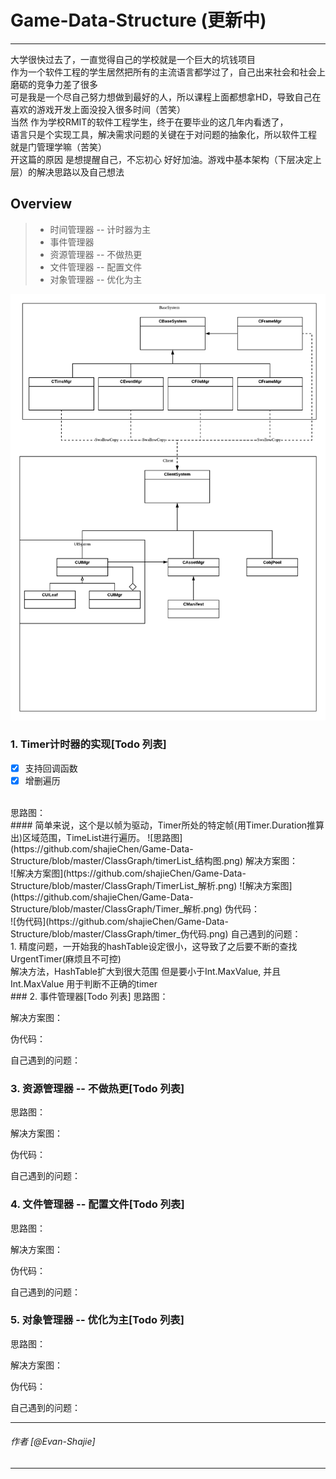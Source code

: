 # Game-Data-Structure (更新中)
 ------
 大学很快过去了，一直觉得自己的学校就是一个巨大的坑钱项目</br>
 作为一个软件工程的学生居然把所有的主流语言都学过了，自己出来社会和社会上磨砺的竞争力差了很多</br>
 可是我是一个尽自己努力想做到最好的人，所以课程上面都想拿HD，导致自己在喜欢的游戏开发上面没投入很多时间（苦笑）</br>
 当然 作为学校RMIT的软件工程学生，终于在要毕业的这几年内看透了，</br>
 语言只是个实现工具，解决需求问题的关键在于对问题的抽象化，所以软件工程 就是门管理学嘛（苦笑）</br>
 开这篇的原因 是想提醒自己，不忘初心 好好加油。游戏中基本架构（下层决定上层）的解决思路以及自己想法 </br>
## Overview 
> * 时间管理器 -- 计时器为主
> * 事件管理器
> * 资源管理器 -- 不做热更
> * 文件管理器 -- 配置文件
> * 对象管理器 -- 优化为主

![OverView-Diagram](https://github.com/shajieChen/Game-Data-Structure/blob/master/ClassGraph/BaseSystem.png) 

### 1. Timer计时器的实现[Todo 列表]
- [x] 支持回调函数
- [x] 增删遍历
</br>
思路图：</br>
#### 简单来说，这个是以帧为驱动，Timer所处的特定帧(用Timer.Duration推算出)区域范围，TimeList进行遍历。
![思路图](https://github.com/shajieChen/Game-Data-Structure/blob/master/ClassGraph/timerList_结构图.png) 
解决方案图： </br>
![解决方案图](https://github.com/shajieChen/Game-Data-Structure/blob/master/ClassGraph/TimerList_解析.png) 
![解决方案图](https://github.com/shajieChen/Game-Data-Structure/blob/master/ClassGraph/Timer_解析.png) 
伪代码： </br>
![伪代码](https://github.com/shajieChen/Game-Data-Structure/blob/master/ClassGraph/timer_伪代码.png) 
自己遇到的问题： </br> 
1. 精度问题，一开始我的hashTable设定很小，这导致了之后要不断的查找UrgentTimer(麻烦且不可控)</br>
   解决方法，HashTable扩大到很大范围 但是要小于Int.MaxValue, 并且Int.MaxValue 用于判断不正确的timer</br> 
### 2. 事件管理器[Todo 列表]
思路图：</br>

解决方案图： </br>

伪代码： </br>

自己遇到的问题： </br>
### 3. 资源管理器 -- 不做热更[Todo 列表]
思路图：</br>

解决方案图： </br>

伪代码： </br>

自己遇到的问题： </br>

### 4. 文件管理器 -- 配置文件[Todo 列表]
思路图：</br>

解决方案图： </br>

伪代码： </br>

自己遇到的问题： </br>
### 5. 对象管理器 -- 优化为主[Todo 列表]
思路图：</br>

解决方案图： </br>

伪代码： </br>

自己遇到的问题： </br>



------
###### 作者 [@Evan-Shajie]
------